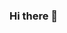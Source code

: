 ### Hi there 👋

<!--
**AmandaLSmithlin/AmandaLSmithlin** is a ✨ _special_ ✨ repository because its `README.md` (this file) appears on your GitHub profile.

Here are some ideas to get you started:

- 🔭 I’m currently working on ...Web Development
- 🌱 I’m currently learning ...Git, Github, Javascript
- 👯 I’m looking to collaborate on ...
- 🤔 I’m looking for help with ...HTML,CSS,JS
- 💬 Ask me about ...Tarantula's
- 📫 How to reach me: ... Just gmail.com @ "my name"
- 😄 Pronouns: ... Her/She
- ⚡ Fun fact: ... I collect Tarantuala's! 
-->
